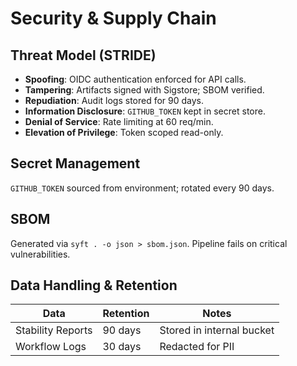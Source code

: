 # Security & Supply Chain

## Threat Model (STRIDE)

- **Spoofing**: OIDC authentication enforced for API calls.
- **Tampering**: Artifacts signed with Sigstore; SBOM verified.
- **Repudiation**: Audit logs stored for 90 days.
- **Information Disclosure**: `GITHUB_TOKEN` kept in secret store.
- **Denial of Service**: Rate limiting at 60 req/min.
- **Elevation of Privilege**: Token scoped read-only.

## Secret Management

`GITHUB_TOKEN` sourced from environment; rotated every 90 days.

## SBOM

Generated via `syft . -o json > sbom.json`. Pipeline fails on critical vulnerabilities.

## Data Handling & Retention

| Data              | Retention | Notes                     |
|-------------------|-----------|---------------------------|
| Stability Reports | 90 days   | Stored in internal bucket |
| Workflow Logs     | 30 days   | Redacted for PII          |
